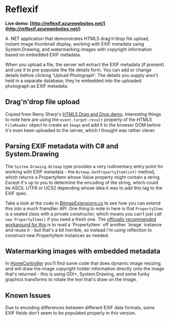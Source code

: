 # Reflexif

**Live demo: [http://reflexif.azurewebsites.net/](http://reflexif.azurewebsites.net/)** 


A .NET application that demonstrates HTML5 drag'n'drop file upload, instant image thumbnail display, working with EXIF metadata using System.Drawing, and watermarking images with copyright information based on embedded EXIF metadata.

When you upload a file, the server will extract the EXIF metadata (if present) and use it to pre-populate the file details form. You can add or change details before clicking 'Upload Photograph'. The details you supply aren't held in a separate database; they're embedded into the uploaded photograph as EXIF metadata.

## Drag'n'drop file upload

Copied from Remy Sharp's [HTML5 Drag and Drop demo](http://html5demos.com/dnd-upload). Interesting things to note here are using the `event.target.result` property of the HTML5 `FileReader` object to create an `Image` and add it to the browser DOM before it's even been uploaded to the server, which I thought was rather clever.

## Parsing EXIF metadata with C# and System.Drawing

The `System.Drawing.Bitmap` type provides a very rudimentary entry point for working with EXIF metadata - the `Bitmap.GetPropertyItem(int)` method, which returns a PropertyItem whose Value property might contain a string. Except it's up to you to determine the encoding of the string, which could be ASCII, UTF8 or UCS2 depending whose idea it was to add this tag to the EXIF spec.

Take a look at the code in [BitmapExtensions.cs](https://github.com/dylanbeattie/Reflexif/blob/master/src/Reflexif/BitmapExtensions.cs) to see how you can extend this into a much friendlier API. One thing to note in here is that `PropertyItem` is a sealed class with a private constructor, which means you can't just call `new PropertyItem()` if you need a fresh one. The [officially recommended workaround for this](https://msdn.microsoft.com/en-us/library/system.drawing.imaging.propertyitem(v=vs.110).aspx) is to read a `PropertyItem` off another `Image` instance and reuse it - but that's a bit horrible, so instead I'm using reflection to construct new PropertyItem instances as needed.

## Watermarking images with embedded metadata

In [HomeController](https://github.com/dylanbeattie/Reflexif/blob/master/src/Reflexif.WebDemo/Controllers/HomeController.cs) you'll find some code that does dynamic image resizing, and will draw the image copyright holder information directly onto the image that's returned - this is using GDI+, System.Drawing, and some funky graphics transforms to rotate the text that's draw on the image.

## Known Issues

Due to encoding differences between different EXIF data formats, some EXIF fields don't seem to be populated properly in this version.